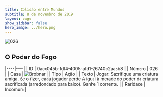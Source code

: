 ```yaml
---
title: Colisão entre Mundos
subtitle: 8 de novembro de 2019
layout: page
show_sidebar: false
hero_image: ../hero.png
---
```


![026](https://cdn.keyforgegame.com/media/card_front/pt/452_026_H6QXMJQ9V8X8_pt.png)

## O Poder do Fogo

|----|----|
| ID | 0acc045b-fdf4-4005-afd1-26740c2aa5b8 |
| Número | 026 |
| Casa | ![Brobnar](https://archonarcana.com/images/thumb/e/e0/Brobnar.png/22px-Brobnar.png "Brobnar") |
| Tipo | Ação |
| Texto | Jogar: Sacrifique uma criatura amiga.  Se o fizer, cada jogador perde A igual  à metade do poder da criatura sacrificada  (arredondado para baixo). Ganhe 1 corrente. |
| Raridade | Incomum |
